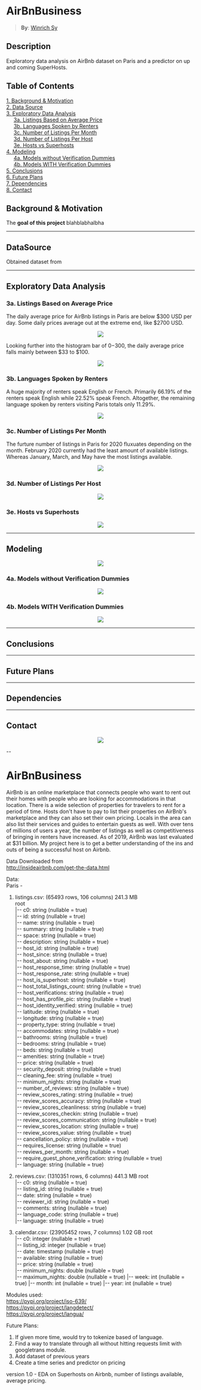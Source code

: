# **AirBnBusiness** 
> **By**: [Winrich Sy](https://www.linkedin.com/in/winrichsy/)

## Description
Exploratory data analysis on AirBnb dataset on Paris and a predictor on up and coming SuperHosts.


## Table of Contents
[1. Background & Motivation](#Background&Motivation)<br>
[2. Data Source](#DataSource)<br>
[3. Exploratory Data Analysis](#EDA)<br>
    &nbsp;&nbsp;&nbsp;&nbsp;&nbsp;[3a. Listings Based on Average Price](#3a)<br>
    &nbsp;&nbsp;&nbsp;&nbsp;&nbsp;[3b. Languages Spoken by Renters](#3b)<br>
    &nbsp;&nbsp;&nbsp;&nbsp;&nbsp;[3c. Number of Listings Per Month](#3c)<br>
    &nbsp;&nbsp;&nbsp;&nbsp;&nbsp;[3d. Number of Listings Per Host](#3d)<br>
    &nbsp;&nbsp;&nbsp;&nbsp;&nbsp;[3e. Hosts vs Superhosts](#3e)<br>
[4. Modeling](#Modeling)<br>
    &nbsp;&nbsp;&nbsp;&nbsp;&nbsp;[4a. Models without Verification Dummies](#4a)<br>
    &nbsp;&nbsp;&nbsp;&nbsp;&nbsp;[4b. Models WITH Verification Dummies](#4b)<br>
[5. Conclusions](#Conclusions)<br>
[6. Future Plans](#FuturePlans)<br>
[7. Dependencies](#Dependencies)<br>
[8. Contact](#Contact)<br>

## <a id="Background&Motivation">Background & Motivation</a>
The **goal of this project** blahblabhalbha

---
## <a id="DataSource">DataSource</a>
Obtained dataset from 

---
## <a id="EDA">Exploratory Data Analysis</a>
### <a id="3a">3a. Listings Based on Average Price</a>
The daily average price for AirBnb listings in Paris are below $300 USD per day. Some daily prices average out at the extreme
end, like $2700 USD.
<p align="center"><img src="AirBnb Capstone Graphs/1.1 Hist - Listings based on daily price.png"></p>

Looking further into the histogram bar of $0-$300, the daily average price falls mainly between $33 to $100. 
<p align="center"><img src="AirBnb Capstone Graphs/1.2 Hist - Inner Listings based on daily price.png"></p>

### <a id="3b">3b. Languages Spoken by Renters</a>
A huge majority of renters speak English or French. Primarily 66.19% of the renters speak English while 22.52% speak French.
Altogether, the remaining language spoken by renters visiting Paris totals only 11.29%.
<p align="center"><img src="AirBnb Capstone Graphs/2. Language Based of Renters.png"></p>

### <a id="3c">3c. Number of Listings Per Month</a>
The furture number of listings in Paris for 2020 fluxuates depending on the month. February 2020 currently had the least
amount of available listings. Whereas January, March, and May have the most listings available. 
<p align="center"><img src="AirBnb Capstone Graphs/3. Number of Listings per Month.png"></p>

### <a id="3d">3d. Number of Listings Per Host</a>
<p align="center"><img src="AirBnb Capstone Graphs/4.1 Number of Listings per host.png"></p>

### <a id="3e">3e. Hosts vs Superhosts</a>
<p align="center"><img src="AirBnb Capstone Graphs/4.2 Inner Number of Listings per host.png"></p>

---
## <a id="Modeling">Modeling</a>
<p align="center"><img src="AirBnb Capstone Graphs/1.1 Hist - Listings based on daily price.png"></p>

### <a id="4a">4a. Models without Verification Dummies</a>
 <p align="center"><img src="AirBnb Capstone Graphs/1.1 Hist - Listings based on daily price.png"></p>

### <a id="4b">4b. Models WITH Verification Dummies</a>
<p align="center"><img src="AirBnb Capstone Graphs/1.1 Hist - Listings based on daily price.png"></p>

---
## <a id="Conclusions">Conclusions</a>


---
## <a id="FuturePlans">Future Plans</a>


---
## <a id="Dependencies">Dependencies</a>


---
## <a id="Contact">Contact</a>




<p align="center"><img src="AirBnb Capstone Graphs/1.1 Hist - Listings based on daily price.png"></p>




--



















# **AirBnBusiness** 

AirBnb is an online marketplace that connects people who want to rent out their homes with people who are looking for accommodations in that location. There is a wide selection of properties for travelers to rent for a period of time. Hosts don't have to pay to list their properties on AirBnb's marketplace and they can also set their own pricing. Locals in the area can also list their services and guides to entertain guests as well. With over tens of millions of users a year, the number of listings as well as competitiveness of bringing in renters have increased. As of 2019, AirBnb was last evaluated at $31 billion. My project here is to get a better understanding of the ins and outs of being a successful host on Airbnb. 
  
Data Downloaded from   
http://insideairbnb.com/get-the-data.html  
  
Data:  
Paris -   
1. listings.csv: (65493 rows, 106 columns) 241.3 MB  
root  
 |-- c0: string (nullable = true)  
 |-- id: string (nullable = true)  
 |-- name: string (nullable = true)  
 |-- summary: string (nullable = true)  
 |-- space: string (nullable = true)  
 |-- description: string (nullable = true)  
 |-- host_id: string (nullable = true)  
 |-- host_since: string (nullable = true)  
 |-- host_about: string (nullable = true)  
 |-- host_response_time: string (nullable = true)  
 |-- host_response_rate: string (nullable = true)  
 |-- host_is_superhost: string (nullable = true)  
 |-- host_total_listings_count: string (nullable = true)  
 |-- host_verifications: string (nullable = true)  
 |-- host_has_profile_pic: string (nullable = true)  
 |-- host_identity_verified: string (nullable = true)  
 |-- latitude: string (nullable = true)  
 |-- longitude: string (nullable = true)  
 |-- property_type: string (nullable = true)  
 |-- accommodates: string (nullable = true)  
 |-- bathrooms: string (nullable = true)  
 |-- bedrooms: string (nullable = true)  
 |-- beds: string (nullable = true)  
 |-- amenities: string (nullable = true)  
 |-- price: string (nullable = true)  
 |-- security_deposit: string (nullable = true)  
 |-- cleaning_fee: string (nullable = true)  
 |-- minimum_nights: string (nullable = true)  
 |-- number_of_reviews: string (nullable = true)  
 |-- review_scores_rating: string (nullable = true)  
 |-- review_scores_accuracy: string (nullable = true)  
 |-- review_scores_cleanliness: string (nullable = true)  
 |-- review_scores_checkin: string (nullable = true)  
 |-- review_scores_communication: string (nullable = true)  
 |-- review_scores_location: string (nullable = true)  
 |-- review_scores_value: string (nullable = true)  
 |-- cancellation_policy: string (nullable = true)  
 |-- requires_license: string (nullable = true)  
 |-- reviews_per_month: string (nullable = true)  
 |-- require_guest_phone_verification: string (nullable = true)  
 |-- language: string (nullable = true)  
   
2. reviews.csv: (1310351 rows, 6 columns) 441.3 MB
root  
 |-- c0: string (nullable = true)  
 |-- listing_id: string (nullable = true)  
 |-- date: string (nullable = true)  
 |-- reviewer_id: string (nullable = true)  
 |-- comments: string (nullable = true)  
 |-- language_code: string (nullable = true)  
 |-- language: string (nullable = true)  

3. calendar.csv: (23905452 rows, 7 columns) 1.02 GB
root  
 |-- c0: integer (nullable = true)  
 |-- listing_id: integer (nullable = true)  
 |-- date: timestamp (nullable = true)  
 |-- available: string (nullable = true)  
 |-- price: string (nullable = true)  
 |-- minimum_nights: double (nullable = true)  
 |-- maximum_nights: double (nullable = true)
 |-- week: int (nullable = true)
 |-- month: int (nullable = true)
 |-- year: int (nullable = true)

Modules used:  
https://pypi.org/project/iso-639/  
https://pypi.org/project/langdetect/  
https://pypi.org/project/langua/  
  
Future Plans:  
1. If given more time, would try to tokenize based of language.  
2. Find a way to translate through all without hitting requests limit with googletrans module.
3. Add dataset of previous years  
4. Create a time series and predictor on pricing

version 1.0 - EDA on Superhosts on Airbnb, number of listings available, average pricing. 
